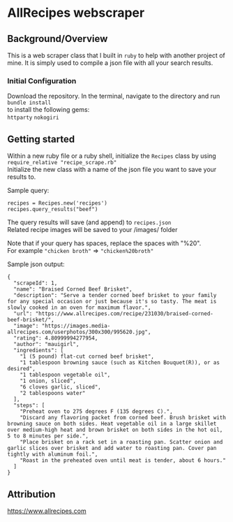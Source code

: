 # AllRecipes webscraper

## Background/Overview

This is a web scraper class that I built in ``ruby`` to help with another project of mine.
It is simply used to compile a json file with all your search results.


### Initial Configuration

Download the repository.
In the terminal, navigate to the directory and run ``bundle install``  
to install the following gems:  
``httparty``
``nokogiri``

## Getting started

Within a new ruby file or a ruby shell, initialize the ``Recipes`` class by using ``require_relative "recipe_scrape.rb"``  
Initialize the new class with a name of the json file you want to save your results to.  


Sample query:  

```
recipes = Recipes.new('recipes')
recipes.query_results("beef")
```
The query results will save (and append) to ``recipes.json``  
Related recipe images will be saved to your /images/ folder

Note that if your query has spaces, replace the spaces with "%20".  
For example ``"chicken broth"`` => ``"chicken%20broth"``  


Sample json output:  


```
{
  "scrapeId": 1,
  "name": "Braised Corned Beef Brisket",
  "description": "Serve a tender corned beef brisket to your family for any special occasion or just because it's so tasty. The meat is slowly cooked in an oven for maximum flavor.",
  "url": "https://www.allrecipes.com/recipe/231030/braised-corned-beef-brisket/",
  "image": "https://images.media-allrecipes.com/userphotos/300x300/995620.jpg",
  "rating": 4.80999994277954,
  "author": "mauigirl",
  "ingredients": [
    "1 (5 pound) flat-cut corned beef brisket",
    "1 tablespoon browning sauce (such as Kitchen Bouquet(R)), or as desired",
    "1 tablespoon vegetable oil",
    "1 onion, sliced",
    "6 cloves garlic, sliced",
    "2 tablespoons water"
  ],
  "steps": [
    "Preheat oven to 275 degrees F (135 degrees C).",
    "Discard any flavoring packet from corned beef. Brush brisket with browning sauce on both sides. Heat vegetable oil in a large skillet over medium-high heat and brown brisket on both sides in the hot oil, 5 to 8 minutes per side.",
    "Place brisket on a rack set in a roasting pan. Scatter onion and garlic slices over brisket and add water to roasting pan. Cover pan tightly with aluminum foil.",
    "Roast in the preheated oven until meat is tender, about 6 hours."
  ]
}

```

## Attribution

https://www.allrecipes.com